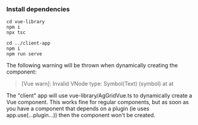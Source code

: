 ### Install dependencies

```
cd vue-library
npm i
npx tsc

cd ../client-app
npm i
npm run serve
```

The following warning will be thrown when dynamically creating the component:

>[Vue warn]: Invalid VNode type: Symbol(Text) (symbol)
>at <RouterLink to="/about" >
>at <App>

 
The "client" app will use vue-library/AgGridVue.ts to dynamically create a Vue component. This works fine for regular components, but as soon
as you have a component that depends on a plugin (ie uses app.use(...plugin...)) then the component won't be created.
